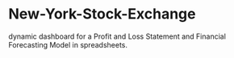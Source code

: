 # New-York-Stock-Exchange
 dynamic dashboard for a Profit and Loss Statement and Financial Forecasting Model in spreadsheets.
